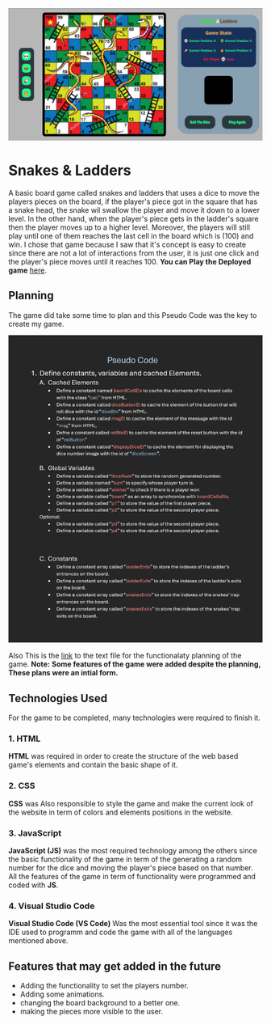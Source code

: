 ![game image](GameImage.png)

# Snakes & Ladders
A basic board game called snakes and ladders that uses a dice to move the players pieces on the board, if the player's piece got in the square that has a snake head, the snake wil swallow the player and move it down to a lower level. In the other hand, when the player's piece gets in the ladder's square then the player moves up to a higher level. Moreover, the players will still play until one of them reaches the last cell in the board which is (100) and win. I chose that game because I saw that it's concept is easy to create since there are not a lot of interactions from the user, it is just one click and the player's piece moves until it reaches 100. **You can Play the Deployed game** [here](https://a-alsaffaf.github.io/Snakes-And-Ladders/).

## Planning 

The game did take some time to plan and this Pseudo Code was the key to create my game.

![alt text](image.png)

Also This is the [link](/Functionality-PseudoCode.txt) to the text file for the functionalaty planning of the game. **Note:** **Some features of the game were added despite the planning, These plans were an intial form.**

## Technologies Used

For the game to be completed, many technologies were required to finish it.

### **1. HTML**

**HTML** was required in order to create the structure of the web based game's elements and contain the basic shape of it.

### **2. CSS**

**CSS** was Also responsible to style the game and make the current look of the website in term of colors and elements positions in the website. 

### **3. JavaScript**

**JavaScript (JS)** was the most required technology among the others since the basic functionality of the game in term of the generating a random number for the dice and moving the player's piece based on that number. All the features of the game in term of functionality were programmed and coded with **JS**.

### **4. Visual Studio Code**

**Visual Studio Code (VS Code)** Was the most essential tool since it was the IDE used to programm and code the game with  all of the languages mentioned above.

## Features that may get added in the future

* Adding the functionality to set the players number.
* Adding some animations.
* changing the board background to a better one.
* making the pieces more visible to the user.